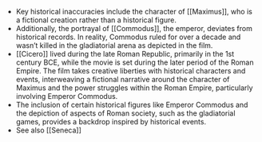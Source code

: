 - Key historical inaccuracies include the character of [[Maximus]], who is a fictional creation rather than a historical figure. 
- Additionally, the portrayal of [[Commodus]], the emperor, deviates from historical records. In reality, Commodus ruled for over a decade and wasn’t killed in the gladiatorial arena as depicted in the film.
- [[Cicero]] lived during the late Roman Republic, primarily in the 1st century BCE, while the movie is set during the later period of the Roman Empire. The film takes creative liberties with historical characters and events, interweaving a fictional narrative around the character of Maximus and the power struggles within the Roman Empire, particularly involving Emperor Commodus.
- The inclusion of certain historical figures like Emperor Commodus and the depiction of aspects of Roman society, such as the gladiatorial games, provides a backdrop inspired by historical events.
- See also [[Seneca]]